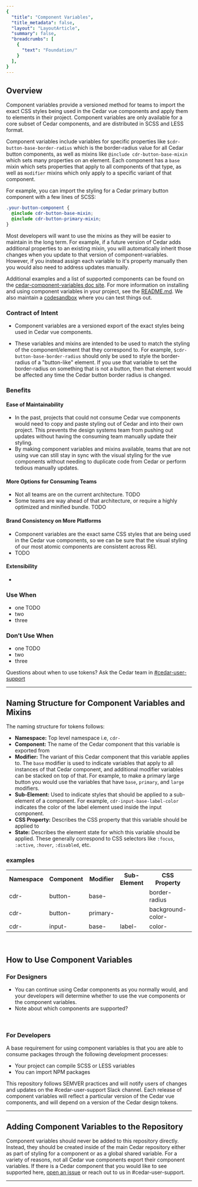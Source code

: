 ```yaml
---
{
  "title": "Component Variables",
  "title_metadata": false,
  "layout": "LayoutArticle",
  "summary": false,
  "breadcrumbs": [
    {
      "text": "Foundation/"
    }
  ],
}
---
```



<cdr-doc-table-of-contents-shell>


## Overview

Component variables provide a versioned method for teams to import the exact CSS styles being used in the Cedar vue components and apply them to elements in their project. Component variables are only available for a core subset of Cedar components, and are distributed in SCSS and LESS format.

Component variables include variables for specific properties like `$cdr-button-base-border-radius` which is the border-radius value for all Cedar button components, as well as mixins like `@include cdr-button-base-mixin` which sets many properties on an element. Each component has a `base` mixin which sets properties that apply to all components of that type, as well as `modifier` mixins which only apply to a specific variant of that component.


For example, you can import the styling for a Cedar primary button component with a few lines of SCSS:

```scss
.your-button-component {
  @include cdr-button-base-mixin;
  @include cdr-button-primary-mixin;
}
```

Most developers will want to use the mixins as they will be easier to maintain in the long term. For example, if a future version of Cedar adds additional properties to an existing mixin, you will automatically inherit those changes when you update to that version of component-variables. However, if you instead assign each variable to it's property manually then you would also need to address updates manually.

Additional examples and a list of supported components can be found on the [cedar-component-variables doc site](
https://rei.github.io/rei-cedar-component-variables/#/). For more information on installing and using component variables in your project, see the [README.md](https://github.com/rei/rei-cedar-component-variables). We also maintain a [codesandbox](https://codesandbox.io/s/qkwn78nw99) where you can test things out.

### Contract of Intent
  - Component variables are a versioned export of the exact styles being used in Cedar vue components.
  <!-- - Consumers are required to stay within one major version of the current Cedar release. -->
  <!-- - TODO: note about versioning wrt to cedar/tokens? -->
  - These variables and mixins are intended to be used to match the styling of the component/element that they correspond to. For example, `$cdr-button-base-border-radius` should only be used to style the border-radius of a "button-like" element. If you use that variable to set the border-radius on something that is not a button, then that element would be affected any time the Cedar button border radius is changed.

### Benefits

#### Ease of Maintainability
  - In the past, projects that could not consume Cedar vue components would need to copy and paste styling out of Cedar and into their own project. This prevents the design systems team from pushing out updates without having the consuming team manually update their styling.
  - By making component variables and mixins available, teams that are not using vue can still stay in sync with the visual styling for the vue components without needing to duplicate code from Cedar or perform tedious manually updates.

#### More Options for Consuming Teams   
  - Not all teams are on the current architecture.  TODO
  - Some teams are way ahead of that architecture, or require a highly optimized and minified bundle. TODO

#### Brand Consistency on More Platforms
  - Component variables are the exact same CSS styles that are being used in the Cedar vue components, so we can be sure that the visual styling of our most atomic components are consistent across REI.
  - TODO

#### Extensibility
  -

### Use When  
- one TODO
- two
- three


### Don’t Use When
- one TODO
- two
- three

Questions about when to use tokens? Ask the Cedar team in [#cedar-user-support](https://rei.slack.com/messages/CA58YCGN4)

<hr/>


## Naming Structure for Component Variables and Mixins

The naming structure for tokens follows:
- **Namespace:** Top level namespace i.e, `cdr-`
- **Component:** The name of the Cedar component that this variable is exported from
- **Modifier:** The variant of this Cedar component that this variable applies to. The `base` modifier is used to indicate variables that apply to all instances of that Cedar component, and additional modifier variables can be stacked on top of that. For example, to make a primary large button you would use the variables that have `base`, `primary`, and `large` modifiers.
- **Sub-Element:** Used to indicate styles that should be applied to a sub-element of a component. For example, `cdr-input-base-label-color` indicates the color of the label element used inside the input component.
- **CSS Property:** Describes the CSS property that this variable should be applied to
- **State:** Describes the element state for which this variable should be applied. These generally correspond to CSS selectors like `:focus`, `:active`, `:hover`, `:disabled`, etc.

### examples
<table>
  <tbody>
    <tr>
      <th width=240>
        Namespace
      </th>
      <th width=240>
        Component
      </th>
      <th width=240>
        Modifier
      </th>
      <th width=240>
        Sub-Element
      </th>
      <th width=240>
        CSS Property
      </th>
      <th width=240>
        State
      </th>
    </tr>
    <tr>
      <td>cdr-</td>
      <td>button-</td>
      <td>base-</td>
      <td></td>
      <td>border-radius</td>
      <td></td>
    </tr>
    <tr>
      <td>cdr-</td>
      <td>button-</td>
      <td>primary-</td>
      <td></td>
      <td>background-color-</td>
      <td>hover</td>
    </tr>
    <tr>
      <td>cdr-</td>
      <td>input-</td>
      <td>base-</td>
      <td>label-</td>
      <td>color-</td>
      <td>disabled</td>
    </tr>
  </tbody>
</table>

<br>

## How to Use Component Variables

### For Designers
- You can continue using Cedar components as you normally would, and your developers will determine whether to use the vue components or the component variables.
- Note about which components are supported?

<br>

### For Developers
A base requirement for using component variables is that you are able to consume packages through the following development processes:
- Your project can compile SCSS or LESS variables
- You can import NPM packages

This repository follows SEMVER practices and will notify users of changes and updates on the #cedar-user-support Slack channel. Each release of component variables will reflect a particular version of the Cedar vue components, and will depend on a version of the Cedar design tokens.


<hr/>


## Adding Component Variables to the Repository
Component variables should never be added to this repository directly. Instead, they should be created inside of the main Cedar repository either as part of styling for a component or as a global shared variable.
For a variety of reasons, not all Cedar vue components export their component variables. If there is a Cedar component that you would like to see supported here, [open an issue](https://github.com/rei/rei-cedar-component-variables/issues) or reach out to us in #cedar-user-support.



<hr/>


</cdr-doc-table-of-contents-shell>
